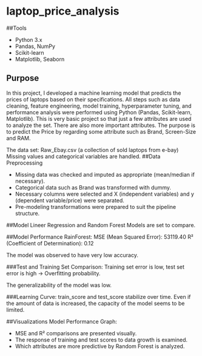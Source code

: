 # laptop_price_analysis
##Tools
* Python 3.x
* Pandas, NumPy
* Scikit-learn
* Matplotlib, Seaborn
  
## Purpose
In this project, I developed a machine learning model that predicts the prices of laptops based on their specifications. All steps such as data cleaning, feature engineering, model training, hyperparameter tuning, and performance analysis were performed using Python (Pandas, Scikit-learn, Matplotlib). This is very basic project so that just a few attributes are used to analyze the set. There are also more important attributes.
The purpose is to predict the Price by regarding some attribute such as Brand, Screen-Size and RAM.

The data set: Raw_Ebay.csv (a collection of sold laptops from e-bay)
Missing values and categorical variables are handled.
##Data Preprocessing
* Missing data was checked and imputed as appropriate (mean/median if necessary).
* Categorical data such as Brand was transformed with dummy.
* Necessary columns were selected and X (independent variables) and y (dependent variable/price) were separated.
* Pre-modeling transformations were prepared to suit the pipeline structure.

##Model
Lineer Regression and Random Forest Models are set to compare.

##Model Performance
RainForest:
MSE (Mean Squared Error): 53119.40
R² (Coefficient of Determination): 0.12

The model was observed to have very low accuracy.

###Test and Training Set Comparison:
Training set error is low, test set error is high → Overfitting probability.

The generalizability of the model was low.

###Learning Curve:
train_score and test_score stabilize over time.
Even if the amount of data is increased, the capacity of the model seems to be limited.

##Visualizations
Model Performance Graph:
* MSE and R² comparisons are presented visually.
* The response of training and test scores to data growth is examined.
* Which attributes are more predictive by Random Forest is analyzed.
